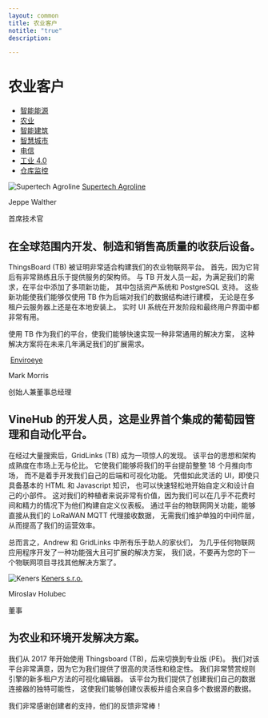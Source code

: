```yaml
---
layout: common
title: 农业客户
notitle: "true"
description:

---
```


<h1 class="mainTitle agriculture">农业客户</h1>

<nav class="customers-nav">
    <ul>
        <li>
            <a href="/industries/smart-energy/">智能能源</a>
        </li>
        <li>
            <a href="/industries/agriculture/" class="active">农业</a>
        </li>
        <li>
            <a href="/industries/smart-buildings/">智能建筑</a>
        </li>
        <li>
            <a href="/industries/smart-city/">智慧城市</a>
        </li>
        <li>
            <a href="/industries/telecom/">电信</a>
        </li>
        <li>
            <a href="/industries/industry40/">工业 4.0</a>
        </li>
        <li>
            <a href="/industries/warehouse-monitoring/">仓库监控</a>
        </li>
    </ul>
</nav>

<div class="customer-block">
    <div class="customer-company">
        <img class="customer-logo" src="/images/customers/supertech-agroline.png" alt="Supertech Agroline">
        <a class="outlink" href="https://www.agrolog.io" alt="Supertech Agroline">Supertech Agroline</a>
    </div>
    <div class="customer-content">
        <div class="person-container">
            <div class="person-title">
                <p class="person-name"> Jeppe Walther </p>
                <p class="person-position"> 首席技术官 </p>
            </div>
        </div>
        <h2>
            在全球范围内开发、制造和销售高质量的收获后设备。
        </h2>
        <p>
            ThingsBoard (TB) 被证明非常适合构建我们的农业物联网平台。
            首先，因为它背后有非常熟练且乐于提供服务的架构师。
            与 TB 开发人员一起，为满足我们的需求，在平台中添加了多项新功能，
            其中包括资产系统和 PostgreSQL 支持。
            这些新功能使我们能够仅使用 TB 作为后端对我们的数据结构进行建模，
            无论是在多租户云服务器上还是在本地安装上。
            实时 UI 系统在开发阶段和最终用户界面中都非常有用。
        </p>
        <p>
            使用 TB 作为我们的平台，使我们能够快速实现一种非常通用的解决方案，
            这种解决方案将在未来几年满足我们的扩展需求。
        </p>
    </div>
</div>

<div class="customer-block">
    <div class="customer-company">
        <img class="customer-logo" src="/images/customers/enviroeye.png" alt="">
        <a class="outlink" href="/industries/agriculture/" alt="Enviroeye">Enviroeye</a>
    </div>
    <div class="customer-content">
        <div class="person-container">
            <div class="person-title">
                <p class="person-name"> Mark Morris </p>
                <p class="person-position"> 创始人兼董事总经理 </p>
            </div>
        </div>
        <h2>
            VineHub 的开发人员，这是业界首个集成的葡萄园管理和自动化平台。
        </h2>
        <p>
            在经过大量搜索后，GridLinks (TB) 成为一项惊人的发现。
            该平台的思想和架构成熟度在市场上无与伦比。
            它使我们能够将我们的平台提前整整 18 个月推向市场，
            而不是着手开发我们自己的后端和可视化功能。
            凭借如此灵活的 UI，即使只具备基本的 HTML 和 Javascript 知识，
            也可以快速轻松地开始自定义和设计自己的小部件。
            这对我们的种植者来说非常有价值，因为我们可以在几乎不花费时间和精力的情况下为他们构建自定义仪表板。
            通过平台的物联网网关功能，能够直接从我们的 LoRaWAN MQTT 代理接收数据，
            无需我们维护单独的中间件层，从而提高了我们的运营效率。
        </p>
        <p>
            总而言之，Andrew 和 GridLinks 中所有乐于助人的家伙们，
            为几乎任何物联网应用程序开发了一种功能强大且可扩展的解决方案，
            我们说，不要再为您的下一个物联网项目寻找其他解决方案了。
        </p>
    </div>
</div>

<div class="customer-block">
    <div class="customer-company">
        <img class="customer-logo" src="/images/customers/Keners.png" alt="Keners">
        <a class="outlink" href="https://www.keners.sk/index.php/sk" alt="Keners s.r.o.">Keners s.r.o.</a>
    </div>
    <div class="customer-content">
        <div class="person-container">
            <div class="person-title">
                <p class="person-name"> Miroslav Holubec </p>
                <p class="person-position"> 董事 </p>
            </div>
        </div>
        <h2>
            为农业和环境开发解决方案。
        </h2>
        <p>
            我们从 2017 年开始使用 Thingsboard (TB)，后来切换到专业版 (PE)。
            我们对该平台非常满意，因为它为我们提供了很高的灵活性和稳定性。
            我们非常赞赏规则引擎的新多租户方法的可视化编辑器。
            该平台为我们提供了创建我们自己的数据连接器的独特可能性，
            这使我们能够创建仪表板并组合来自多个数据源的数据。
        </p>
        <p>
            我们非常感谢创建者的支持，他们的反馈非常棒！
        </p>
    </div>
</div>